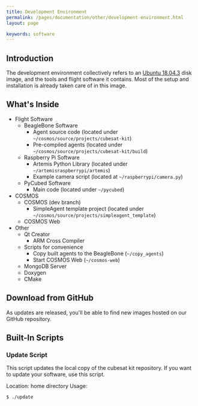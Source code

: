 ```yaml
---
title: Development Environment
permalink: /pages/documentation/other/development-environment.html
layout: page

keywords: software
---
```


## Introduction

The development environment collectively refers to an [Ubuntu 18.04.3](https://en.wikipedia.org/wiki/Ubuntu_version_history#Ubuntu_18.04_LTS_(Bionic_Beaver)) disk image, and the tools and flight software it contains. Most of the setup and installation is already taken care of in this image.

## What's Inside

* Flight Software
  * BeagleBone Software
    * Agent source code (located under `~/cosmos/source/projects/cubesat-kit`)
    * Pre-compiled agents (located under `~/cosmos/source/projects/cubesat-kit/build`)
  * Raspberry Pi Software
    * Artemis Python Library (located under `~/artemisraspberrypi/artemis`)
    * Example camera script (located at `~/raspberrypi/camera.py`)
  * PyCubed Software
    * Main code (located under `~/pycubed`)
* COSMOS
  * COSMOS (dev branch)
    * SimpleAgent template project (located under `~/cosmos/source/projects/simpleagent_template`)
  * COSMOS Web
* Other
  * Qt Creator
    * ARM Cross Compiler
  * Scripts for convenience
    * Copy built agents to the BeagleBone (`~/copy_agents`)
    * Start COSMOS Web (`~/cosmos-web`)
  * MongoDB Server
  * Doxygen
  * CMake


## Download from GitHub

As updates are released, you'll be able to find new images hosted on our GitHub repository.




## Built-In Scripts

### Update Script

This script updates the local copy of the cubesat kit repository. If you want to update your software, use this script.

Location: home directory
Usage:

```bash
$ ./update
```
